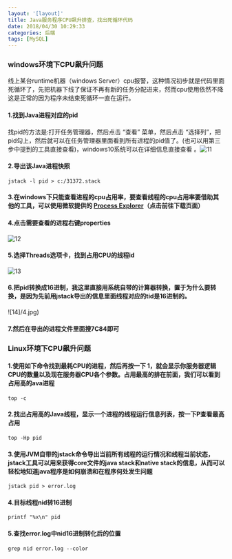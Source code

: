```yaml
---
layout: '[layout]'
title: Java服务程序CPU飙升排查，找出死循环代码
date: 2018/04/30 10:29:33  
categories: 后端
tags: [MySQL]
---
```

### windows环境下CPU飙升问题
线上某台runtime机器（windows Server）cpu报警，这种情况初步就是代码里面死循环了，先把机器下线了保证不再有新的任务分配进来，然而cpu使用依然不降这是正常的因为程序未结束死循环一直在运行。



#### 1.找到Java进程对应的pid 

找pid的方法是:打开任务管理器，然后点击 “查看” 菜单，然后点击 “选择列”，把pid勾上，然后就可以在任务管理器里面看到所有进程的pid值了。(也可以用第三步中提到的工具直接查看)，windows10系统可以在详细信息直接查看 。![11](/1.jpg)



#### 2.导出该Java进程快照

```
jstack -l pid > c:/31372.stack
```



#### 3.在windows下只能查看进程的cpu占用率，要查看线程的cpu占用率要借助其他的工具，可以使用微软提供的 [Process Explorer](https://docs.microsoft.com/zh-cn/sysinternals/downloads/process-explorer)（点击前往下载页面） 

#### 4.点击需要查看的进程右键properties  

![12](/2.jpg)  



#### 5.选择Threads选项卡，找到占用CPU的线程id
![13](/3.jpg)



#### 6.把pid转换成16进制，我这里直接用系统自带的计算器转换，置于为什么要转换，是因为先前用jstack导出的信息里面线程对应的tid是16进制的。

  ![14]/4.jpg)



#### 7.然后在导出的进程文件里面搜7C84即可



### Linux环境下CPU飙升问题

#### 1.使用如下命令找到最耗CPU的进程，然后再按一下 1，就会显示你服务器逻辑CPU的数量以及现在服务器CPU各个参数。占用最高的排在前面，我们可以看到占用高的ava进程 

```
top -c
```



 #### 2.找出占用高的Java线程，显示一个进程的线程运行信息列表，按一下P查看最高占用

```
top -Hp pid
```



#### 3.使用JVM自带的jstack命令导出当前所有线程的运行情况和线程当前状态，jstack工具可以用来获得core文件的java stack和native stack的信息，从而可以轻松地知道java程序是如何崩溃和在程序何处发生问题  

```
jstack pid > error.log
```



#### 4.目标线程nid转16进制

```
printf "%x\n" pid
```



#### 5.查找error.log中nid16进制转化后的位置 

```
grep nid error.log --color
```

